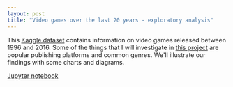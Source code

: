 ```yaml
---
layout: post
title: "Video games over the last 20 years - exploratory analysis"
---
```


This [Kaggle dataset](https://www.kaggle.com/egrinstein/20-years-of-games) contains information on video games released between 1996 and 
2016. Some of the things that I will investigate in [this project](https://nbviewer.jupyter.org/github/h2kh/video_game_exploratory/blob/master/game-analysis.ipynb) are popular publishing platforms and common genres. We'll illustrate our findings with some charts and diagrams.

[Jupyter notebook](https://nbviewer.jupyter.org/github/h2kh/video_game_exploratory/blob/master/game-analysis.ipynb)
